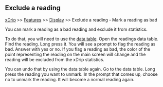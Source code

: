 ## Exclude a reading
[xDrip](../../README.md) >> [Features](../Features_page.md) >> [Display](./Display.md) >> Exclude a reading - Mark a reading as bad  
  
You can mark a reading as a bad reading and exclude it from statistics.  
  
To do that, you will need to use the [data table](../Datatables.md).  Open the readings data table.  Find the reading.  Long press it.  You will see a prompt to flag the reading as bad.  Answer with yes or no.  If you flag a reading as bad, the color of the point representing the reading on the main screen will change and the reading will be excluded from the xDrip statistics.  
  
You can undo that by using the data table again.  Go to the data table.  Long press the reading you want to unmark.  In the prompt that comes up, choose no to unmark the reading.  It will become a normal reading again.  
  
  
